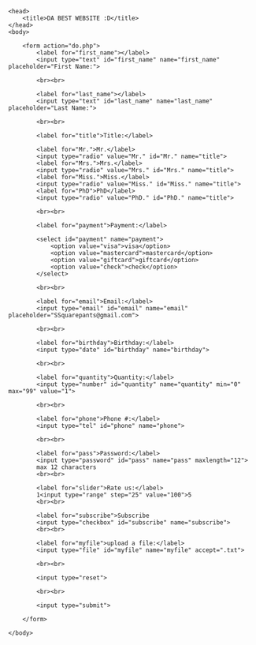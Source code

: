 <!DOCTYPE html>
<html>

	<head>
		<title>DA BEST WEBSITE :D</title>
	</head>
	<body>
		
		<form action="do.php">
			<label for="first_name"></label>
			<input type="text" id="first_name" name="first_name" placeholder="First Name:">

			<br><br>

			<label for="last_name"></label>
			<input type="text" id="last_name" name="last_name" placeholder="Last Name:">

			<br><br>

			<label for="title">Title:</label>

			<label for="Mr.">Mr.</label>
			<input type="radio" value="Mr." id="Mr." name="title">
			<label for="Mrs.">Mrs.</label>
			<input type="radio" value="Mrs." id="Mrs." name="title">
			<label for="Miss.">Miss.</label>
			<input type="radio" value="Miss." id="Miss." name="title">
			<label for="PhD">PhD</label>
			<input type="radio" value="PhD." id="PhD." name="title">

  			<br><br>

  			<label for="payment">Payment:</label>

  			<select id="payment" name="payment">
  				<option value="visa">visa</option>
  				<option value="mastercard">mastercard</option>
  				<option value="giftcard">giftcard</option>
  				<option value="check">check</option>
  			</select>

  			<br><br>

 			<label for="email">Email:</label>
 			<input type="email" id="email" name="email" placeholder="SSquarepants@gmail.com">

  			<br><br>

  			<label for="birthday">Birthday:</label>
  			<input type="date" id="birthday" name="birthday">

  			<br><br>

  			<label for="quantity">Quantity:</label>
  			<input type="number" id="quantity" name="quantity" min="0" max="99" value="1">

 	 		<br><br>

 	 		<label for="phone">Phone #:</label>
 	 		<input type="tel" id="phone" name="phone">

			<br><br>

			<label for="pass">Password:</label>
			<input type="password" id="pass" name="pass" maxlength="12">
			max 12 characters
			<br><br>

			<label for="slider">Rate us:</label>
			1<input type="range" step="25" value="100">5
  			<br><br>

  			<label for="subscribe">Subscribe
  			<input type="checkbox" id="subscribe" name="subscribe">
			<br><br>

			<label for="myfile">upload a file:</label>
			<input type="file" id="myfile" name="myfile" accept=".txt">

			<br><br>

			<input type="reset">

			<br><br>

			<input type="submit">

		</form>
		
	</body>

</html>
